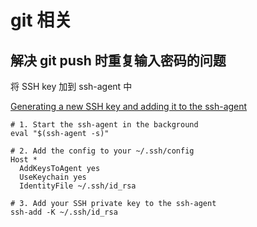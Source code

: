# git 相关

## 解决 git push 时重复输入密码的问题

将 SSH key 加到 ssh-agent 中

[Generating a new SSH key and adding it to the ssh-agent](https://help.github.com/en/github/authenticating-to-github/generating-a-new-ssh-key-and-adding-it-to-the-ssh-agent#adding-your-ssh-key-to-the-ssh-agent)

```shell
# 1. Start the ssh-agent in the background
eval "$(ssh-agent -s)"

# 2. Add the config to your ~/.ssh/config
Host *
  AddKeysToAgent yes
  UseKeychain yes
  IdentityFile ~/.ssh/id_rsa

# 3. Add your SSH private key to the ssh-agent
ssh-add -K ~/.ssh/id_rsa

```
